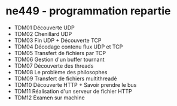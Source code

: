 # ne449 - programmation repartie

- TDM01 Découverte UDP
- TDM02 Chenillard UDP
- TDM03 Fin UDP + Découverte TCP
- TDM04 Décodage contenu flux UDP et TCP
- TDM05 Transfert de fichiers par TCP
- TDM06 Gestion d'un buffer tournant
- TDM07 Découverte des threads
- TDM08 Le problème des philosophes
- TDM09 Transfert de fichiers multithreadé
- TDM10 Découverte HTTP + Savoir prendre le bus
- TDM11 Réalisation d'un serveur de fichier HTTP
- TDM12 Examen sur machine
